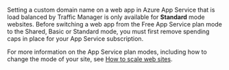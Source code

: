 Setting a custom domain name on a web app in Azure App Service that is load balanced by Traffic Manager is only available for **Standard** mode websites. Before switching a web app from the Free App Service plan mode to the Shared, Basic or Standard mode, you must first remove spending caps in place for your App Service subscription. 

For more information on the App Service plan modes, including how to change the mode of your site, see [How to scale web sites](../articles/app-service-web/web-sites-scale.md).

<!--HONumber=Oct16_HO2-->



